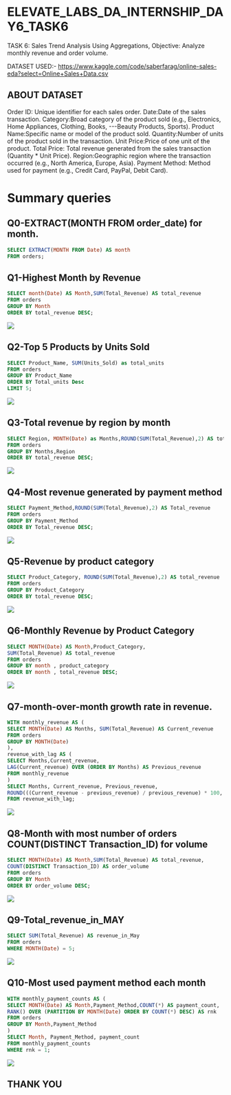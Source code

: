# ELEVATE_LABS_DA_INTERNSHIP_DAY6_TASK6
TASK 6: Sales Trend Analysis Using Aggregations, Objective: Analyze monthly revenue and order volume.

DATASET USED:- https://www.kaggle.com/code/saberfarag/online-sales-eda?select=Online+Sales+Data.csv

## ABOUT DATASET
Order ID: Unique identifier for each sales order.
Date:Date of the sales transaction.
Category:Broad category of the product sold (e.g., Electronics, Home Appliances, Clothing, Books, ---Beauty Products, Sports).
Product Name:Specific name or model of the product sold.
Quantity:Number of units of the product sold in the transaction.
Unit Price:Price of one unit of the product.
Total Price: Total revenue generated from the sales transaction (Quantity * Unit Price).
Region:Geographic region where the transaction occurred (e.g., North America, Europe, Asia).
Payment Method: Method used for payment (e.g., Credit Card, PayPal, Debit Card).

# Summary queries

## Q0-EXTRACT(MONTH FROM order_date) for month.
```sql
SELECT EXTRACT(MONTH FROM Date) AS month
FROM orders;
```
## Q1-Highest Month by Revenue
```sql
SELECT month(Date) AS Month,SUM(Total_Revenue) AS total_revenue
FROM orders
GROUP BY Month
ORDER BY total_revenue DESC;
```
![](https://github.com/Arijeet226/ELEVATE_LABS_DA_INTERNSHIP_DAY6_TASK6/blob/6fa69fe9c026e8b98e7d8dd37ac74f7ad795faa9/Screenshot/Screenshot%202025-09-30%20094703.png)
## Q2-Top 5 Products by Units Sold
```sql
SELECT Product_Name, SUM(Units_Sold) as total_units
FROM orders
GROUP BY Product_Name
ORDER BY Total_units Desc
LIMIT 5;
```
![](https://github.com/Arijeet226/ELEVATE_LABS_DA_INTERNSHIP_DAY6_TASK6/blob/6fa69fe9c026e8b98e7d8dd37ac74f7ad795faa9/Screenshot/Screenshot%202025-09-30%20095133.png)
## Q3-Total revenue by region by month
```sql
SELECT Region, MONTH(Date) as Months,ROUND(SUM(Total_Revenue),2) AS total_revenue
FROM orders
GROUP BY Months,Region
ORDER BY total_revenue DESC;
```
![](https://github.com/Arijeet226/ELEVATE_LABS_DA_INTERNSHIP_DAY6_TASK6/blob/6fa69fe9c026e8b98e7d8dd37ac74f7ad795faa9/Screenshot/Screenshot%202025-09-30%20095605.png)
## Q4-Most revenue generated by payment method
```sql
SELECT Payment_Method,ROUND(SUM(Total_Revenue),2) AS Total_revenue
FROM orders
GROUP BY Payment_Method
ORDER BY Total_revenue DESC;
```
![](https://github.com/Arijeet226/ELEVATE_LABS_DA_INTERNSHIP_DAY6_TASK6/blob/6fa69fe9c026e8b98e7d8dd37ac74f7ad795faa9/Screenshot/Screenshot%202025-09-30%20095953.png)
## Q5-Revenue by product category
```sql
SELECT Product_Category, ROUND(SUM(Total_Revenue),2) AS total_revenue
FROM orders
GROUP BY Product_Category
ORDER BY total_revenue DESC;
```
![](https://github.com/Arijeet226/ELEVATE_LABS_DA_INTERNSHIP_DAY6_TASK6/blob/6fa69fe9c026e8b98e7d8dd37ac74f7ad795faa9/Screenshot/Screenshot%202025-09-30%20100617.png)
## Q6-Monthly Revenue by Product Category
```sql
SELECT MONTH(Date) AS Month,Product_Category,
SUM(Total_Revenue) AS total_revenue
FROM orders
GROUP BY month , product_category
ORDER BY month , total_revenue DESC;
```
![](https://github.com/Arijeet226/ELEVATE_LABS_DA_INTERNSHIP_DAY6_TASK6/blob/6fa69fe9c026e8b98e7d8dd37ac74f7ad795faa9/Screenshot/Screenshot%202025-09-30%20100845.png)
## Q7-month-over-month growth rate in revenue.
```sql
WITH monthly_revenue AS (
SELECT MONTH(Date) AS Months, SUM(Total_Revenue) AS Current_revenue
FROM orders
GROUP BY MONTH(Date)
),
revenue_with_lag AS (
SELECT Months,Current_revenue, 
LAG(Current_revenue) OVER (ORDER BY Months) AS Previous_revenue
FROM monthly_revenue
)
SELECT Months, Current_revenue, Previous_revenue, 
ROUND(((Current_revenue - previous_revenue) / previous_revenue) * 100, 2) AS MOM_growth_percentage
FROM revenue_with_lag;
```
![](https://github.com/Arijeet226/ELEVATE_LABS_DA_INTERNSHIP_DAY6_TASK6/blob/6fa69fe9c026e8b98e7d8dd37ac74f7ad795faa9/Screenshot/Screenshot%202025-09-30%20101543.png)
## Q8-Month with most number of orders COUNT(DISTINCT Transaction_ID) for volume
```sql
SELECT MONTH(Date) AS Month,SUM(Total_Revenue) AS total_revenue,
COUNT(DISTINCT Transaction_ID) AS order_volume
FROM orders
GROUP BY Month
ORDER BY order_volume DESC;
```
![](https://github.com/Arijeet226/ELEVATE_LABS_DA_INTERNSHIP_DAY6_TASK6/blob/6fa69fe9c026e8b98e7d8dd37ac74f7ad795faa9/Screenshot/Screenshot%202025-09-30%20102314.png)
## Q9-Total_revenue_in_MAY
```sql
SELECT SUM(Total_Revenue) AS revenue_in_May
FROM orders
WHERE MONTH(Date) = 5;
```
![](https://github.com/Arijeet226/ELEVATE_LABS_DA_INTERNSHIP_DAY6_TASK6/blob/6fa69fe9c026e8b98e7d8dd37ac74f7ad795faa9/Screenshot/Screenshot%202025-09-30%20104641.png)
## Q10-Most used payment method each month
```sql
WITH monthly_payment_counts AS (
SELECT MONTH(Date) AS Month,Payment_Method,COUNT(*) AS payment_count,
RANK() OVER (PARTITION BY MONTH(Date) ORDER BY COUNT(*) DESC) AS rnk
FROM orders
GROUP BY Month,Payment_Method
)
SELECT Month, Payment_Method, payment_count
FROM monthly_payment_counts
WHERE rnk = 1;
```
![](https://github.com/Arijeet226/ELEVATE_LABS_DA_INTERNSHIP_DAY6_TASK6/blob/6fa69fe9c026e8b98e7d8dd37ac74f7ad795faa9/Screenshot/Screenshot%202025-09-30%20104211.png)

## THANK YOU

